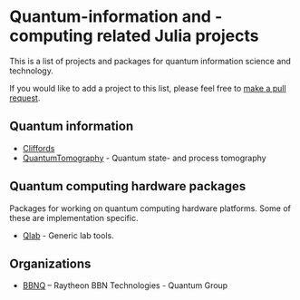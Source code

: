 # Quantum-information and -computing related Julia projects

This is a list of projects and packages for quantum information science and technology.

If you would like to add a project to this list, please feel free to
[make a pull request](https://github.com/jlapeyre/JuliaQuantumInformation).

## Quantum information

* [Cliffords](https://github.com/jlapeyre/Cliffords.jl)
* [QuantumTomography](https://github.com/BBN-Q/QuantumTomography.jl) - Quantum state- and process tomography

## Quantum computing hardware packages

Packages for working on quantum computing hardware platforms.
Some of these are implementation specific.

* [Qlab](https://github.com/BBN-Q/Qlab.jl) - Generic lab tools.

## Organizations

* [BBNQ](https://github.com/BBN-Q) – Raytheon BBN Technologies - Quantum Group
